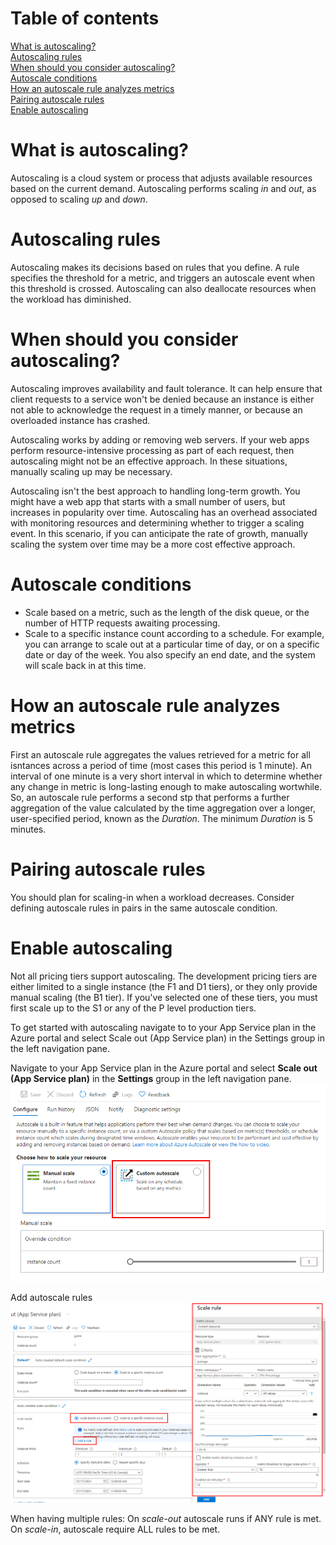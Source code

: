 # Table of contents
[What is autoscaling?](#What-is-autoscaling)\
[Autoscaling rules](#Autoscaling-rules)\
[When should you consider autoscaling?](#When-should-you-consider-autoscaling?)\
[Autoscale conditions](#Autoscale-conditions)\
[How an autoscale rule analyzes metrics](#How-an-autoscale-rule-analyzes-metrics)\
[Pairing autoscale rules](#Pairing-autoscale-rules)\
[Enable autoscaling](#Enable-autoscaling)
# What is autoscaling?
Autoscaling is a cloud system or process that adjusts available resources based on the current demand. Autoscaling performs scaling *in* and *out*, as opposed to scaling *up* and *down*.

# Autoscaling rules
Autoscaling makes its decisions based on rules that you define. A rule specifies the threshold for a metric, and triggers an autoscale event when this threshold is crossed. Autoscaling can also deallocate resources when the workload has diminished.
# When should you consider autoscaling?
Autoscaling improves availability and fault tolerance. It can help ensure that client requests to a service won't be denied because an instance is either not able to acknowledge the request in a timely manner, or because an overloaded instance has crashed.

Autoscaling works by adding or removing web servers. If your web apps perform resource-intensive processing as part of each request, then autoscaling might not be an effective approach. In these situations, manually scaling up may be necessary. 

Autoscaling isn't the best approach to handling long-term growth. You might have a web app that starts with a small number of users, but increases in popularity over time. Autoscaling has an overhead associated with monitoring resources and determining whether to trigger a scaling event. In this scenario, if you can anticipate the rate of growth, manually scaling the system over time may be a more cost effective approach.

# Autoscale conditions
- Scale based on a metric, such as the length of the disk queue, or the number of HTTP requests awaiting processing.
- Scale to a specific instance count according to a schedule. For example, you can arrange to scale out at a particular time of day, or on a specific date or day of the week. You also specify an end date, and the system will scale back in at this time.

# How an autoscale rule analyzes metrics
First an autoscale rule aggregates the values retrieved for a metric for all isntances across a period of time (most cases this period is 1 minute). An interval of one minute is a very short interval in which to determine whether any change in metric is long-lasting enough to make autoscaling wortwhile. So, an autoscale rule performs a second stp that performs a further aggregation of the value calculated by the time aggregation over a longer, user-specified period, known as the *Duration*. The minimum *Duration* is 5 minutes.
# Pairing autoscale rules
You should plan for scaling-in when a workload decreases. Consider defining autoscale rules in pairs in the same autoscale condition.
# Enable autoscaling
Not all pricing tiers support autoscaling. The development pricing tiers are either limited to a single instance (the F1 and D1 tiers), or they only provide manual scaling (the B1 tier). If you've selected one of these tiers, you must first scale up to the S1 or any of the P level production tiers.

To get started with autoscaling navigate to to your App Service plan in the Azure portal and select Scale out (App Service plan) in the Settings group in the left navigation pane.

Navigate to your App Service plan in the Azure portal and select **Scale out (App Service plan)** in the **Settings** group in the left navigation pane.
![enable autoscaling](enable-autoscale.png)

Add autoscale rules
![rules image](autoscale-rules.png)

When having multiple rules: On *scale-out* autoscale runs if ANY rule is met. On *scale-in*, autoscale require ALL rules to be met.
